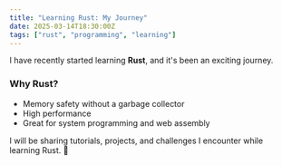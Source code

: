 ```yaml
---
title: "Learning Rust: My Journey"
date: 2025-03-14T18:30:00Z
tags: ["rust", "programming", "learning"]
---
```


I have recently started learning **Rust**, and it's been an exciting journey.  

### Why Rust?  
- Memory safety without a garbage collector  
- High performance  
- Great for system programming and web assembly  

I will be sharing tutorials, projects, and challenges I encounter while learning Rust. 🚀
